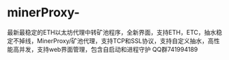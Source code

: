# minerProxy-
最新最稳定的ETH以太坊代理中转矿池程序，全新界面，支持ETH，ETC，抽水稳定不掉线，MinerProxy/矿池代理，支持TCP和SSL协议，支持自定义抽水，高性能高并发，支持web界面管理，包含自启动和进程守护
QQ群741994189
